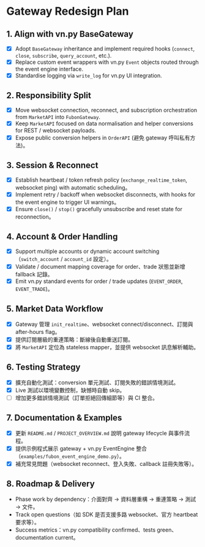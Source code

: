 ﻿# Gateway Redesign Plan

## 1. Align with vn.py BaseGateway
- [x] Adopt `BaseGateway` inheritance and implement required hooks (`connect`, `close`, `subscribe`, `query_account`, etc.).
- [x] Replace custom event wrappers with vn.py `Event` objects routed through the event engine interface.
- [x] Standardise logging via `write_log` for vn.py UI integration.

## 2. Responsibility Split
- [x] Move websocket connection, reconnect, and subscription orchestration from `MarketAPI` into `FubonGateway`.
- [x] Keep `MarketAPI` focused on data normalisation and helper conversions for REST / websocket payloads.
- [x] Expose public conversion helpers in `OrderAPI` (避免 gateway 呼叫私有方法)。

## 3. Session & Reconnect
- [x] Establish heartbeat / token refresh policy (`exchange_realtime_token`, websocket ping) with automatic scheduling。
- [x] Implement retry / backoff when websocket disconnects, with hooks for the event engine to trigger UI warnings。
- [x] Ensure `close()` / `stop()` gracefully unsubscribe and reset state for reconnection。

## 4. Account & Order Handling
- [x] Support multiple accounts or dynamic account switching（`switch_account` / `account_id` 設定）。
- [x] Validate / document mapping coverage for order、trade 狀態並新增 fallback 記錄。
- [x] Emit vn.py standard events for order / trade updates (`EVENT_ORDER`, `EVENT_TRADE`)。

## 5. Market Data Workflow
- [x] Gateway 管理 `init_realtime`、websocket connect/disconnect、訂閱與 after-hours flag。
- [x] 提供訂閱層級的重連策略：斷線後自動重送訂閱。
- [x] 將 `MarketAPI` 定位為 stateless mapper，並提供 websocket 訊息解析輔助。

## 6. Testing Strategy
- [x] 擴充自動化測試：conversion 單元測試、訂閱失敗的錯誤情境測試。
- [x] Live 測試以環境變數控制，缺憾時自動 skip。
- [ ] 增加更多錯誤情境測試（訂單拒絕回傳細節等）與 CI 整合。

## 7. Documentation & Examples
- [x] 更新 `README.md` / `PROJECT_OVERVIEW.md` 說明 gateway lifecycle 與事件流程。
- [x] 提供示例程式展示 gateway + vn.py EventEngine 整合（`examples/fubon_event_engine_demo.py`）。
- [x] 補充常見問題（websocket reconnect、登入失敗、callback 註冊失敗等）。

## 8. Roadmap & Delivery
- Phase work by dependency：介面對齊 → 資料層重構 → 重連策略 → 測試 → 文件。
- Track open questions（如 SDK 是否支援多路 websocket、官方 heartbeat 要求等）。
- Success metrics：vn.py compatibility confirmed、tests green、documentation current。
